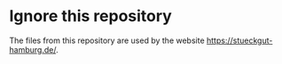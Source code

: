 # Ignore this repository
The files from this repository are used by the website https://stueckgut-hamburg.de/.
